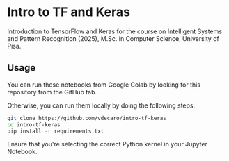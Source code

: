 # Intro to TF and Keras
Introduction to TensorFlow and Keras for the course on Intelligent Systems and Pattern Recognition (2025), M.Sc. in Computer Science, University of Pisa.


## Usage

You can run these notebooks from Google Colab by looking for this repository from the GitHub tab.

Otherwise, you can run them locally by doing the following steps:

```bash
git clone https://github.com/vdecaro/intro-tf-keras
cd intro-tf-keras
pip install -r requirements.txt
```

Ensure that you're selecting the correct Python kernel in your Jupyter Notebook.
